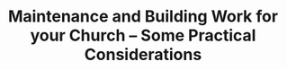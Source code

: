 ---
layout: link
link_url: https://www.scotland.anglican.org/vestry-resources/buildings/maintenance-and-building-work-for-your-church-some-practical-considerations/
title: Maintenance and Building Work for your Church – Some Practical Considerations 
source: Provincial Buildings Committee
card: Maintain buildings and keep them dry
petal: 
task: Maintain the building
---